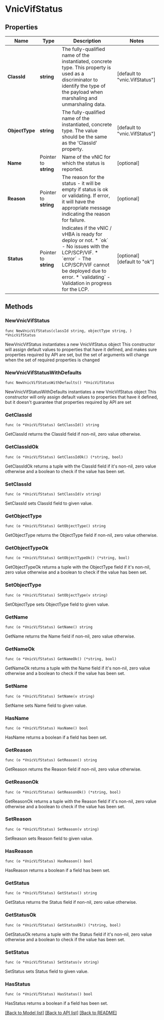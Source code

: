 # VnicVifStatus

## Properties

Name | Type | Description | Notes
------------ | ------------- | ------------- | -------------
**ClassId** | **string** | The fully-qualified name of the instantiated, concrete type. This property is used as a discriminator to identify the type of the payload when marshaling and unmarshaling data. | [default to "vnic.VifStatus"]
**ObjectType** | **string** | The fully-qualified name of the instantiated, concrete type. The value should be the same as the &#39;ClassId&#39; property. | [default to "vnic.VifStatus"]
**Name** | Pointer to **string** | Name of the vNIC for which the status is reported. | [optional] 
**Reason** | Pointer to **string** | The reason for the status - it will be empty if status is ok or validating. If error, it will have the appropriate message indicating the reason for failure. | [optional] 
**Status** | Pointer to **string** | Indicates if the vNIC / vHBA is ready for deploy or not. * &#x60;ok&#x60; - No issues with the LCP/SCP/VIF. * &#x60;error&#x60; - The LCP/SCP/VIF cannot be deployed due to error. * &#x60;validating&#x60; - Validation in progress for the LCP. | [optional] [default to "ok"]

## Methods

### NewVnicVifStatus

`func NewVnicVifStatus(classId string, objectType string, ) *VnicVifStatus`

NewVnicVifStatus instantiates a new VnicVifStatus object
This constructor will assign default values to properties that have it defined,
and makes sure properties required by API are set, but the set of arguments
will change when the set of required properties is changed

### NewVnicVifStatusWithDefaults

`func NewVnicVifStatusWithDefaults() *VnicVifStatus`

NewVnicVifStatusWithDefaults instantiates a new VnicVifStatus object
This constructor will only assign default values to properties that have it defined,
but it doesn't guarantee that properties required by API are set

### GetClassId

`func (o *VnicVifStatus) GetClassId() string`

GetClassId returns the ClassId field if non-nil, zero value otherwise.

### GetClassIdOk

`func (o *VnicVifStatus) GetClassIdOk() (*string, bool)`

GetClassIdOk returns a tuple with the ClassId field if it's non-nil, zero value otherwise
and a boolean to check if the value has been set.

### SetClassId

`func (o *VnicVifStatus) SetClassId(v string)`

SetClassId sets ClassId field to given value.


### GetObjectType

`func (o *VnicVifStatus) GetObjectType() string`

GetObjectType returns the ObjectType field if non-nil, zero value otherwise.

### GetObjectTypeOk

`func (o *VnicVifStatus) GetObjectTypeOk() (*string, bool)`

GetObjectTypeOk returns a tuple with the ObjectType field if it's non-nil, zero value otherwise
and a boolean to check if the value has been set.

### SetObjectType

`func (o *VnicVifStatus) SetObjectType(v string)`

SetObjectType sets ObjectType field to given value.


### GetName

`func (o *VnicVifStatus) GetName() string`

GetName returns the Name field if non-nil, zero value otherwise.

### GetNameOk

`func (o *VnicVifStatus) GetNameOk() (*string, bool)`

GetNameOk returns a tuple with the Name field if it's non-nil, zero value otherwise
and a boolean to check if the value has been set.

### SetName

`func (o *VnicVifStatus) SetName(v string)`

SetName sets Name field to given value.

### HasName

`func (o *VnicVifStatus) HasName() bool`

HasName returns a boolean if a field has been set.

### GetReason

`func (o *VnicVifStatus) GetReason() string`

GetReason returns the Reason field if non-nil, zero value otherwise.

### GetReasonOk

`func (o *VnicVifStatus) GetReasonOk() (*string, bool)`

GetReasonOk returns a tuple with the Reason field if it's non-nil, zero value otherwise
and a boolean to check if the value has been set.

### SetReason

`func (o *VnicVifStatus) SetReason(v string)`

SetReason sets Reason field to given value.

### HasReason

`func (o *VnicVifStatus) HasReason() bool`

HasReason returns a boolean if a field has been set.

### GetStatus

`func (o *VnicVifStatus) GetStatus() string`

GetStatus returns the Status field if non-nil, zero value otherwise.

### GetStatusOk

`func (o *VnicVifStatus) GetStatusOk() (*string, bool)`

GetStatusOk returns a tuple with the Status field if it's non-nil, zero value otherwise
and a boolean to check if the value has been set.

### SetStatus

`func (o *VnicVifStatus) SetStatus(v string)`

SetStatus sets Status field to given value.

### HasStatus

`func (o *VnicVifStatus) HasStatus() bool`

HasStatus returns a boolean if a field has been set.


[[Back to Model list]](../README.md#documentation-for-models) [[Back to API list]](../README.md#documentation-for-api-endpoints) [[Back to README]](../README.md)


